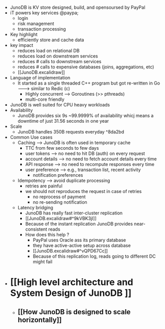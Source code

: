 - JunoDB is KV store designed, build, and opensoursed by PayPal
- iT powers key services @paypa;
	- login
	- risk management
	- transaction processing
- Key highlight
	- efficiently store and cache data
- key impact
	- reduces load on relational DB
	- reduces load on downstream services
	- reduces # calls to downstream services
	- reduces # calls to expensive databases  (joins, aggregations, etc)
	- [[JunoDB.excalidraw]]
- Language of implementation
	- It started as a single threaded C++ program but got re-written in Go     ---> similar to Redic (c) 
		- Highly concurrent --> Goroutines (>> pthreads)
		- multi-core friendly
 - JunoDB is well suited for CPU heavy workloads
- Availability
	- JunoDB provides six 9s ~99.9999% of availability whicj means a downtime of just 31.56 seconds in one year
- Scale 
	- JunoDB handles 350B requests everyday ^8da2bd
-  Common Use cases
	- Caching --> JunoDB is often used in temporary cache 
		- TTC from few seconds to few days
		- user tokens --> no need to hit DB (auth) on every request
		- account details --> no need to fetch account details every time
		- API response --> no need to recompute responses every time
		- user preference --> e.g., transaction list, recent activity
			- notification preferences
	- Idempotency --> avoid duplicate processing
		- retries are painful
		- we should not reproduces the request in case of  retries 
			- no reprocess of payment
			- no re-sending notification 
	- Latency bridging
		- JunoDB has really fast inter-cluster replication
		- [[JunoDB.excalidraw#^9kVBK3jI]]
		- Because of the instant replication JunoDB provides near-consistent reads
		- How does this help ? 
			- PayPal uses Oracle ass its primary database
			- they have active-active setup across database
			- [[JunoDB.excalidraw#^vQPD67Cc]]
			- Because of this replication log, reads going to different DC might fail
- #  [[High level architecture and System Design of JunoDB ]]
	- ## [[How JunoDB is designed to scale horizontally]]